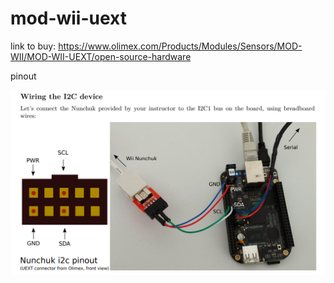 # mod-wii-uext

link to buy: https://www.olimex.com/Products/Modules/Sensors/MOD-WII/MOD-WII-UEXT/open-source-hardware

pinout

![alt text](image.png)
